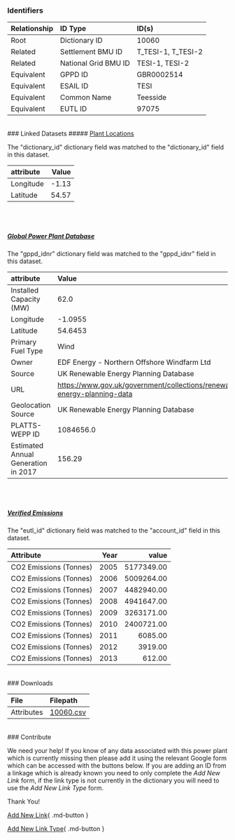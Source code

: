 ### Identifiers

| Relationship   | ID Type              | ID(s)              |
|:---------------|:---------------------|:-------------------|
| Root           | Dictionary ID        | 10060              |
| Related        | Settlement BMU ID    | T_TESI-1, T_TESI-2 |
| Related        | National Grid BMU ID | TESI-1, TESI-2     |
| Equivalent     | GPPD ID              | GBR0002514         |
| Equivalent     | ESAIL ID             | TESI               |
| Equivalent     | Common Name          | Teesside           |
| Equivalent     | EUTL ID              | 97075              |

<br>
### Linked Datasets
##### <a href="https://osuked.github.io/Power-Station-Dictionary/datasets/plant-locations">Plant Locations</a>



The "dictionary_id" dictionary field was matched to the "dictionary_id" field in this dataset.

| attribute   |   Value |
|:------------|--------:|
| Longitude   |   -1.13 |
| Latitude    |   54.57 |

<br><br>
##### <a href="https://osuked.github.io/Power-Station-Dictionary/datasets/global-power-plant-database">Global Power Plant Database</a>



The "gppd_idnr" dictionary field was matched to the "gppd_idnr" field in this dataset.

| attribute                           | Value                                                                    |
|:------------------------------------|:-------------------------------------------------------------------------|
| Installed Capacity (MW)             | 62.0                                                                     |
| Longitude                           | -1.0955                                                                  |
| Latitude                            | 54.6453                                                                  |
| Primary Fuel Type                   | Wind                                                                     |
| Owner                               | EDF Energy - Northern Offshore Windfarm Ltd                              |
| Source                              | UK Renewable Energy Planning Database                                    |
| URL                                 | https://www.gov.uk/government/collections/renewable-energy-planning-data |
| Geolocation Source                  | UK Renewable Energy Planning Database                                    |
| PLATTS-WEPP ID                      | 1084656.0                                                                |
| Estimated Annual Generation in 2017 | 156.29                                                                   |

<br><br>
##### <a href="https://osuked.github.io/Power-Station-Dictionary/datasets/verified-emissions">Verified Emissions</a>



The "eutl_id" dictionary field was matched to the "account_id" field in this dataset.

| Attribute              |   Year |      value |
|:-----------------------|-------:|-----------:|
| CO2 Emissions (Tonnes) |   2005 | 5177349.00 |
| CO2 Emissions (Tonnes) |   2006 | 5009264.00 |
| CO2 Emissions (Tonnes) |   2007 | 4482940.00 |
| CO2 Emissions (Tonnes) |   2008 | 4941647.00 |
| CO2 Emissions (Tonnes) |   2009 | 3263171.00 |
| CO2 Emissions (Tonnes) |   2010 | 2400721.00 |
| CO2 Emissions (Tonnes) |   2011 |    6085.00 |
| CO2 Emissions (Tonnes) |   2012 |    3919.00 |
| CO2 Emissions (Tonnes) |   2013 |     612.00 |


<br>
### Downloads


| File       | Filepath                                                                              |
|:-----------|:--------------------------------------------------------------------------------------|
| Attributes | [10060.csv](https://osuked.github.io/Power-Station-Dictionary/object_attrs/10060.csv) |


<br>
### Contribute

We need your help! If you know of any data associated with this power plant which is currently missing then please add it using the relevant Google form which can be accessed with the buttons below.  If you are adding an ID from a linkage which is already known you need to only complete the *Add New Link* form, if the link type is not currently in the dictionary you will need to use the *Add New Link Type* form.

Thank You!

[Add New Link](https://docs.google.com/forms/d/e/1FAIpQLSc5jRsQ7NgiLLXbwo9PUdwTQyuqbRwThltG56-o6NVSe7E_nw/viewform?usp=pp_url&entry.251912331=10060){ .md-button }

[Add New Link Type](https://docs.google.com/forms/d/e/1FAIpQLSdQfLmfOR0Vw4Z7gDQAIhBbqIifd1RuSFPKmDQpROhOqjo7ew/viewform?usp=pp_url&entry.2141539628=10060){ .md-button }